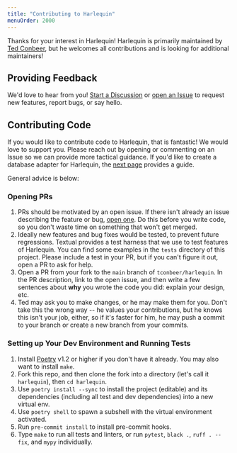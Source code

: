 ```yaml
---
title: "Contributing to Harlequin"
menuOrder: 2000
---
```


Thanks for your interest in Harlequin! Harlequin is primarily maintained by [Ted Conbeer](https://tedconbeer.com), but he welcomes all contributions and is looking for additional maintainers!

## Providing Feedback

We'd love to hear from you! [Start a Discussion](https://github.com/tconbeer/harlequin/discussions) or [open an Issue](https://github.com/tconbeer/harlequin/issues/new) to request new features, report bugs, or say hello.

## Contributing Code

If you would like to contribute code to Harlequin, that is fantastic! We would love to support you. Please reach out by opening or commenting on an Issue so we can provide more tactical guidance. If you'd like to create a database adapter for Harlequin, the [next page](adapter-guide) provides a guide.

General advice is below:

### Opening PRs

1. PRs should be motivated by an open issue. If there isn't already an issue describing the feature or bug, [open one](https://github.com/tconbeer/harlequin/issues/new). Do this before you write code, so you don't waste time on something that won't get merged.
2. Ideally new features and bug fixes would be tested, to prevent future regressions. Textual provides a test harness that we use to test features of Harlequin. You can find some examples in the `tests` directory of this project. Please include a test in your PR, but if you can't figure it out, open a PR to ask for help.
3. Open a PR from your fork to the `main` branch of `tconbeer/harlequin`. In the PR description, link to the open issue, and then write a few sentences about **why** you wrote the code you did: explain your design, etc.
4. Ted may ask you to make changes, or he may make them for you. Don't take this the wrong way -- he values your contributions, but he knows this isn't your job, either, so if it's faster for him, he may push a commit to your branch or create a new branch from your commits.

### Setting up Your Dev Environment and Running Tests

1. Install [Poetry](https://python-poetry.org/) v1.2 or higher if you don't have it already. You may also want to install `make`.
1. Fork this repo, and then clone the fork into a directory (let's call it `harlequin`), then `cd harlequin`.
1. Use `poetry install --sync` to install the project (editable) and its dependencies (including all test and dev dependencies) into a new virtual env.
1. Use `poetry shell` to spawn a subshell with the virtual environment activated.
1. Run `pre-commit install` to install pre-commit hooks.
1. Type `make` to run all tests and linters, or run `pytest`, `black .`, `ruff . --fix`, and `mypy` individually.
